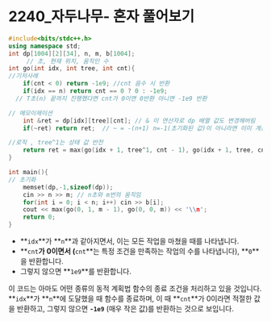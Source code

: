 # 2240_자두나무- 혼자 풀어보기

```cpp
#include<bits/stdc++.h>
using namespace std;
int dp[1004][2][34], n, m, b[1004];
     // 초, 현재 위치, 움직인 수 
int go(int idx, int tree, int cnt){
//기저사례
	if(cnt < 0) return -1e9; //cnt 음수 시 반환
	if(idx == n) return cnt == 0 ? 0 : -1e9; 
  // T초(n) 끝까지 진행했다면 cnt가 0이면 0반환 아니면 -1e9 반환

// 메모이제이션
    int &ret = dp[idx][tree][cnt]; // & 이 연산자로 dp 배열 값도 변경해버림
    if(~ret) return ret;  // ~ = -(n+1) n=-1(초기화된 값)이 아니라면 이미 계산된 값이므로 ret 반환

//로직 , tree^1는 상태 값 반전
    return ret = max(go(idx + 1, tree^1, cnt - 1), go(idx + 1, tree, cnt)) + (tree == b[idx] - 1); 
}

int main(){
// 초기화
	memset(dp,-1,sizeof(dp));
	cin >> n >> m; // n초와 m번의 움직임
    for(int i = 0; i < n; i++) cin >> b[i]; 
    cout << max(go(0, 1, m - 1), go(0, 0, m)) << '\\n'; 
    return 0;
}
```

- **`idx`**가 **`n`**과 같아지면서, 이는 모든 작업을 마쳤을 때를 나타냅니다.
- **`cnt`**가 0이면서 (**`cnt`**는 특정 조건을 만족하는 작업의 수를 나타냅니다), **`0`**을 반환합니다.
- 그렇지 않으면 **`1e9`**를 반환합니다.

이 코드는 아마도 어떤 종류의 동적 계획법 함수의 종료 조건을 처리하고 있을 것입니다. **`idx`**가 **`n`**에 도달했을 때 함수를 종료하며, 이 때 **`cnt`**가 0이라면 적절한 값을 반환하고, 그렇지 않으면 **`-1e9`** (매우 작은 값)를 반환하는 것으로 보입니다.